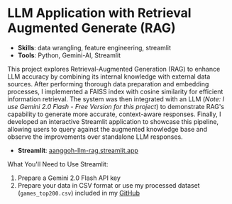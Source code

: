 # LLM Application with Retrieval Augmented Generate (RAG)

- **Skills**: data wrangling, feature engineering, streamlit
- **Tools**: Python, Gemini-AI, Streamlit

This project explores Retrieval-Augmented Generation (RAG) to enhance LLM accuracy by combining its internal knowledge with external data sources. After performing thorough data preparation and embedding processes, I implemented a FAISS index with cosine similarity for efficient information retrieval. The system was then integrated with an LLM (*Note: I use Gemini 2.0 Flash - Free Version for this project*) to demonstrate RAG's capability to generate more accurate, context-aware responses. Finally, I developed an interactive Streamlit application to showcase this pipeline, allowing users to query against the augmented knowledge base and observe the improvements over standalone LLM responses.

- **Streamlit**: [aanggoh-llm-rag.streamlit.app](https://aanggoh-llm-rag.streamlit.app)

What You'll Need to Use Streamlit:

1. Prepare a Gemini 2.0 Flash API key
2. Prepare your data in CSV format or use my processed dataset (`games_top200.csv`) included in my [GitHub](https://github.com/andrewanggoh/llm-rag-project)
